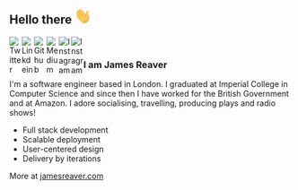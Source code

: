 ## Hello there <img src="https://raw.githubusercontent.com/jameshreaver/jameshreaver/master/hi.gif" width="30px"></h2>

<a href="https://twitter.com/jameshreaver">
  <img align="left" alt="Twitter" width="22px" src="https://cdn.jsdelivr.net/npm/simple-icons@v3/icons/twitter.svg" />
</a>
<a href="https://www.linkedin.com/in/jameshreaver/">
  <img align="left" alt="Linkdein" width="22px" src="https://cdn.jsdelivr.net/npm/simple-icons@v3/icons/linkedin.svg" />
</a>
<a href="https://github.com/jameshreaver">
  <img align="left" alt="Github" width="22px" src="https://cdn.jsdelivr.net/npm/simple-icons@v3/icons/github.svg" />
</a>
<a href="https://medium.com/@jameshreaver">
  <img align="left" alt="Medium" width="22px" src="https://cdn.jsdelivr.net/npm/simple-icons@v3/icons/medium.svg" />
</a>
<a href="https://www.instagram.com/jameshreaver">
  <img align="left" alt="Instagram" width="22px" src="https://cdn.jsdelivr.net/npm/simple-icons@v3/icons/instagram.svg" />
</a>
<a href="https://www.mixcloud.com/jameshreaver">
  <img align="left" alt="Instagram" width="22px" src="https://cdn.jsdelivr.net/npm/simple-icons@v3/icons/mixcloud.svg" />
</a>
<br />

### I am James Reaver
I'm a software engineer based in London. I graduated at Imperial College in Computer Science and since then I have worked for the British Government and at Amazon. I adore socialising, travelling, producing plays and radio shows!
- Full stack development
- Scalable deployment
- User-centered design
- Delivery by iterations

More at [jamesreaver.com](https://www.jamesreaver.com)
